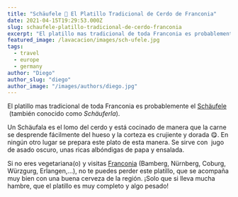 ```yaml
---
title: "Schäufele 🍖 El Platillo Tradicional de Cerdo de Franconia"
date: 2021-04-15T19:29:53.000Z
slug: schaufele-platillo-tradicional-de-cerdo-franconia
excerpt: "El platillo mas tradicional de toda Franconia es probablemente el Schäufele [https://es.wikipedia.org/wiki/Schäufele] (también conocido como Schäuferla). Un S..."
featured_image: /lavacacion/images/sch-ufele.jpg
tags:
  - travel
  - europe
  - germany
author: "Diego"
author_slug: "diego"
author_image: "/images/authors/diego.jpg"
---
```


  
El platillo mas tradicional de toda Franconia es probablemente el [Schäufele](https://es.wikipedia.org/wiki/Schäufele)  (también conocido como _Schäuferla_).

Un Schäufala es el lomo del cerdo y está cocinado de manera que la carne se desprende fácilmente del hueso y la corteza es crujiente y dorada 😋. En ningún otro lugar se prepara este plato de esta manera. Se sirve con  jugo de asado oscuro, unas ricas albóndigas de papa y ensalada.  
  
Si no eres vegetariana(o) y visitas [Franconia](https://es.wikipedia.org/wiki/Franconia) (Bamberg, Nürnberg, Coburg, Würzgurg, Erlangen,...), no te puedes perder este platillo, que se acompaña muy bien con una buena cerveza de la región. ¡Solo que si lleva mucha hambre, que el platillo es muy completo y algo pesado!